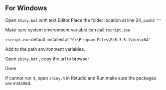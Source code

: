 ## For Windows

Open `Shiny.bat` with text Editor
Place the folder location at line 24, `pushd ""`

Make sure system environment variable can call `rscript.exe`

`rscript.exe` default installed at `"C:\Program Files\R\R-3.5.1\bin\x64"`

Add to the path environment variables.

Open `shiny.bat` , copy the url to browser

Done


If cannot run it, open `shiny.R` in Rstudio and Run
make sure the packages are installed.
